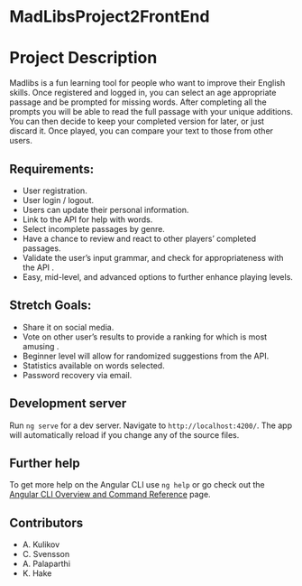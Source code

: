 # MadLibsProject2FrontEnd

# Project Description

Madlibs is a fun learning tool for people who want to improve their English skills.  Once registered and logged in, 
you can select an age appropriate passage and be prompted for missing words.  After completing all the prompts 
you will be able to read the full passage with your unique additions.  You can then decide to keep your completed 
version for later, or just discard it.  Once played, you can compare your text to those from other users.  
 
 
## Requirements: 
- User registration. 
- User login / logout. 
- Users can update their personal information. 
- Link to the API for help with words. 
- Select incomplete passages by genre. 
- Have a chance to review and react to other players’ completed passages. 
- Validate the user’s input grammar, and check for appropriateness with the API . 
- Easy, mid-level, and advanced options to further enhance playing levels. 
 
 
## Stretch Goals: 
- Share it on social media.  
- Vote on other user’s results to provide a ranking for which is most amusing . 
- Beginner level will allow for randomized suggestions from the API. 
- Statistics available on words selected. 
- Password recovery via email. 

## Development server

Run `ng serve` for a dev server. Navigate to `http://localhost:4200/`. The app will automatically reload if you change any of the source files.


## Further help

To get more help on the Angular CLI use `ng help` or go check out the [Angular CLI Overview and Command Reference](https://angular.io/cli) page.

 ## Contributors
 - A. Kulikov
 - C. Svensson
 - A. Palaparthi
 - K. Hake
